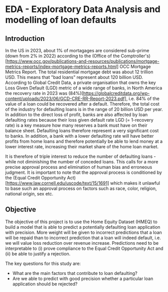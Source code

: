 # EDA - Exploratory Data Analysis and modelling of loan defaults
## Introduction
In the US in 2023, about 1% of mortagages are considered sub-prime (down from 2% in 2022) according to the (Office of the Comptroller's)[https://www.occ.gov/publications-and-resources/publications/mortgage-metrics-reports/index-mortgage-metrics-reports.html] OCC Mortgage Metrics Report. The total residential mortgage debt was about 12 trillion USD. This means that "bad loans" represent about 120 billion USD. According to Global Credit Data, a private organisation that owns the key Loss Given Default (LGD) metric of a wide range of banks, in North America the recovery rate in 2023 was (84%)[https://globalcreditdata.org/wp-content/uploads/2023/06/GCD-CRE-RR-Report-2023.pdf], i.e. 84% of the value of a loan could be recovered after a default. Therefore, the total cost of the industry for defaulting loans is in the range of 20 billion USD per year. In addition to the direct loss of profit, banks are also affected by loan defaulting rates because their loss given default rate LGD (= 1-recovery rate) is a key measure how many reserves a bank must have on their balance sheet. Defaulting loans therefore represent a very significant cost to banks. In addition, a bank with a lower defaulting rate will have better profits from home loans and therefore potentially be able to lend money at a lower interest rate, increasing their market share of the home loan market.

It is therefore of triple interest to reduce the number of defaulting loans - while not diminishing the number of conceded loans. This calls for a more precise approval process and elimination of human bias and erroneous judgment. It is important to note that the approval process is conditioned by the (Equal Credit Opportunity Act)[https://www.law.cornell.edu/uscode/text/15/1691] which makes it unlawful to base such an approval process on factors such as race, color, religion, national origin, sex etc.

## Objective
The objective of this project is to use the Home Equity Dataset (HMEQ) to build a model that is able to predict a potentially defaulting loan application with precision. More weight will be given to incorrect predictions that a loan will be repaid than to incorrect prediction that a loan will indeed default, i.e. we will value loss reduction over revenue increase. Predictions need to be interpretable to (i) prove compliance to the Equal Credit Opportunity Act and (ii) be able to justify a rejection.

The key questions for this study are:
- What are the main factors that contribute to loan defaulting?
- Are we able to predict with good precision whether a particular loan application should be rejected?
